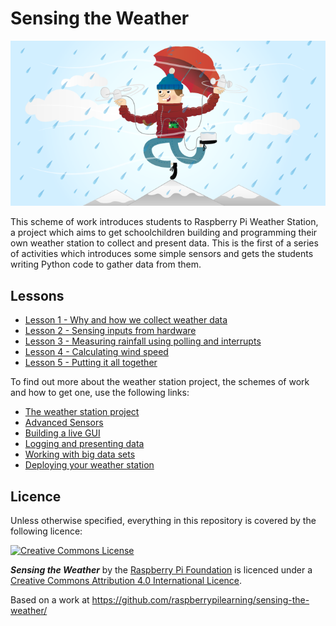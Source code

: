 # Sensing the Weather

![](cover.png)

This scheme of work introduces students to Raspberry Pi Weather Station, a project which aims to get schoolchildren building and programming their own weather station to collect and present data. This is the first of a series of activities which introduces some simple sensors and gets the students writing Python code to gather data from them. 

## Lessons

- [Lesson 1 - Why and how we collect weather data](lesson-1/lesson.md)
- [Lesson 2 - Sensing inputs from hardware](lesson-2/lesson.md)
- [Lesson 3 - Measuring rainfall using polling and interrupts](lesson-3/lesson.md)
- [Lesson 4 - Calculating wind speed](lesson-4/lesson.md)
- [Lesson 5 - Putting it all together](lesson-5/lesson.md)

To find out more about the weather station project, the schemes of work and how to get one, use the following links:

- [The weather station project](http://www.raspberrypi.org/school-weather-station-project/) 
- [Advanced Sensors]()
- [Building a live GUI]()
- [Logging and presenting data]()
- [Working with big data sets]()
- [Deploying your weather station](https://github.com/raspberrypi/weather-station)



## Licence

Unless otherwise specified, everything in this repository is covered by the following licence:

[![Creative Commons License](http://i.creativecommons.org/l/by-sa/4.0/88x31.png)](http://creativecommons.org/licenses/by-sa/4.0/)

***Sensing the Weather*** by the [Raspberry Pi Foundation](http://www.raspberrypi.org) is licenced under a [Creative Commons Attribution 4.0 International Licence](http://creativecommons.org/licenses/by-sa/4.0/).

Based on a work at https://github.com/raspberrypilearning/sensing-the-weather/

